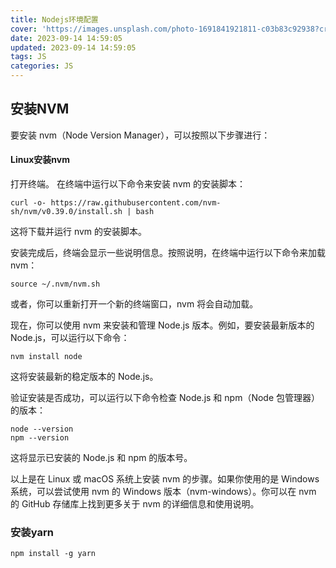 ```yaml
---
title: Nodejs环境配置
cover: 'https://images.unsplash.com/photo-1691841921811-c03b83c92938?crop=entropy&cs=tinysrgb&fit=max&fm=jpg&ixid=MnwxfDB8MXxyYW5kb218MHx8fHx8fHx8MTY5NDY3NTUxNg&ixlib=rb-4.0.3&q=80&w=1080'
date: 2023-09-14 14:59:05
updated: 2023-09-14 14:59:05
tags: JS
categories: JS
---
```


## 安装NVM
要安装 nvm（Node Version Manager），可以按照以下步骤进行：

#### Linux安装nvm
打开终端。
在终端中运行以下命令来安装 nvm 的安装脚本：

```
curl -o- https://raw.githubusercontent.com/nvm-sh/nvm/v0.39.0/install.sh | bash
```
这将下载并运行 nvm 的安装脚本。

安装完成后，终端会显示一些说明信息。按照说明，在终端中运行以下命令来加载 nvm：
```
source ~/.nvm/nvm.sh
```
或者，你可以重新打开一个新的终端窗口，nvm 将会自动加载。

现在，你可以使用 nvm 来安装和管理 Node.js 版本。例如，要安装最新版本的 Node.js，可以运行以下命令：
```
nvm install node
```
这将安装最新的稳定版本的 Node.js。

验证安装是否成功，可以运行以下命令检查 Node.js 和 npm（Node 包管理器）的版本：
```
node --version
npm --version
```
这将显示已安装的 Node.js 和 npm 的版本号。

以上是在 Linux 或 macOS 系统上安装 nvm 的步骤。如果你使用的是 Windows 系统，可以尝试使用 nvm 的 Windows 版本（nvm-windows）。你可以在 nvm 的 GitHub 存储库上找到更多关于 nvm 的详细信息和使用说明。

### 安装yarn

```
npm install -g yarn
```

